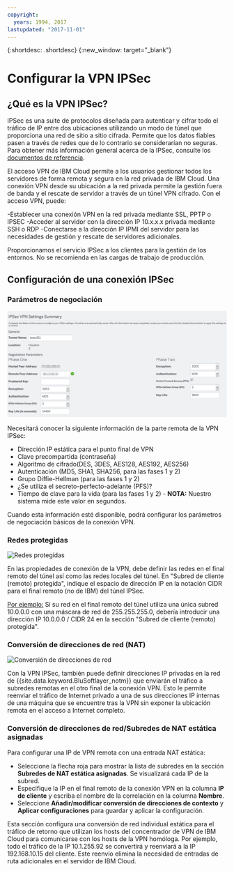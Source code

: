 ```yaml
---
copyright:
  years: 1994, 2017
lastupdated: "2017-11-01"
---
```


{:shortdesc: .shortdesc}
{:new_window: target="_blank"}

# Configurar la VPN IPSec

## ¿Qué es la VPN IPSec?

IPSec es una suite de protocolos diseñada para autenticar y cifrar todo el tráfico de IP entre dos ubicaciones utilizando un modo de túnel que proporciona una red de sitio a sitio cifrada. Permite que los datos fiables pasen a través de redes que de lo contrario se considerarían no seguras.   Para obtener más información general acerca de la IPSec, consulte los [documentos de referencia](external-reference.html).


El acceso VPN de IBM Cloud permite a los usuarios gestionar todos los servidores de forma remota y segura en la red privada de IBM Cloud.  Una conexión VPN desde su ubicación a la red privada permite la gestión fuera de banda y el rescate de servidor a través de un túnel VPN cifrado.  Con el acceso VPN, puede:

   -Establecer una conexión VPN en la red privada mediante SSL, PPTP o IPSEC
   -Acceder al servidor con la dirección IP 10.x.x.x privada mediante SSH o RDP
   -Conectarse a la dirección IP IPMI del servidor para las necesidades de gestión y rescate de servidores adicionales.

Proporcionamos el servicio IPSec a los clientes para la gestión de los entornos. No se recomienda en las cargas de trabajo de producción.


## Configuración de una conexión IPSec

### Parámetros de negociación
![Parámetros de negociación](images/IPSec_VPN.png)

Necesitará conocer la siguiente información de la parte remota de la VPN IPSec:
- Dirección IP estática para el punto final de VPN
- Clave precompartida (contraseña)
- Algoritmo de cifrado(DES, 3DES, AES128, AES192, AES256)
- Autenticación (MD5, SHA1, SHA256, para las fases 1 y 2)
- Grupo Diffie-Hellman (para las fases 1 y 2)
- ¿Se utiliza el secreto-perfecto-adelante (PFS)?
- Tiempo de clave para la vida (para las fases 1 y 2) - **NOTA:** Nuestro sistema mide este valor en segundos.

Cuando esta información esté disponible, podrá configurar los parámetros de negociación básicos de la conexión VPN.

### Redes protegidas
![Redes protegidas](http://14bc7.http.dal05.cdn.softlayer.net/images/protected_networks.png)

En las propiedades de conexión de la VPN, debe definir las redes en el final remoto del túnel así como las redes locales del túnel. En "Subred de cliente (remoto) protegida", indique el espacio de dirección IP en la notación CIDR para el final remoto (no de IBM) del túnel IPSec.

<span style="text-decoration: underline">Por ejemplo:</span>  Si su red en el final remoto del túnel utiliza una única subred 10.0.0.0 con una máscara de red de 255.255.255.0, debería introducir una dirección IP 10.0.0.0 / CIDR 24 en la sección "Subred de cliente (remoto) protegida".

### Conversión de direcciones de red (NAT)
![Conversión de direcciones de red](http://14bc7.http.dal05.cdn.softlayer.net/images/nat.png)

Con la VPN IPSec, también puede definir direcciones IP privadas en la red de {{site.data.keyword.BluSoftlayer_notm}} que enviarán el tráfico a subredes remotas en el otro final de la conexión VPN.  Esto le permite reenviar el tráfico de Internet privado a una de sus direcciones IP internas de una máquina que se encuentre tras la VPN sin exponer la ubicación remota en el acceso a Internet completo.  

### Conversión de direcciones de red/Subredes de NAT estática asignadas

Para configurar una IP de VPN remota con una entrada NAT estática: 

 * Seleccione la flecha roja para mostrar la lista de subredes en la sección **Subredes de NAT estática asignadas**. Se visualizará cada IP de la subred.  
 * Especifique la IP en el final remoto de la conexión VPN en la columna **IP de cliente** y escriba el nombre de la correlación en la columna **Nombre**.  
 * Seleccione **Añadir/modificar conversión de direcciones de contexto** y **Aplicar configuraciones** para guardar y aplicar la configuración.
 
Esta sección configura una conversión de red individual estática para el tráfico de retorno que utilizan los hosts del concentrador de VPN de IBM Cloud para comunicarse con los hosts de la VPN homóloga. Por ejemplo, todo el tráfico de la IP 10.1.255.92 se convertirá y reenviará a la IP 192.168.10.15 del cliente. Este reenvío elimina la necesidad de entradas de ruta adicionales en el servidor de IBM Cloud.
